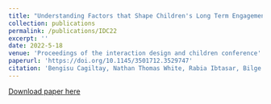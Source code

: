 ```yaml
---
title: "Understanding Factors that Shape Children's Long Term Engagement with an In-Home Learning Companion Robot"
collection: publications
permalink: /publications/IDC22
excerpt: ''
date: 2022-5-18
venue: 'Proceedings of the interaction design and children conference'
paperurl: 'https://doi.org/10.1145/3501712.3529747'
citation: 'Bengisu Cagiltay, Nathan Thomas White, Rabia Ibtasar, Bilge Mutlu, and Joseph Michaelis. 2022. Understanding Factors that Shape Children’s Long Term Engagement with an In-Home Learning Companion Robot. In Interaction Design and Children (IDC 22). Association for Computing Machinery, New York, NY, USA, 362–373.'
---
```


[Download paper here](https://www.researchgate.net/profile/Bengisu-Cagiltay/publication/360655308_Understanding_Factors_that_Shape_Children's_Long_Term_Engagement_with_an_In-Home_Learning_Companion_Robot/links/6283d19fa5268672baf7d83c/Understanding-Factors-that-Shape-Childrens-Long-Term-Engagement-with-an-In-Home-Learning-Companion-Robot.pdf)

